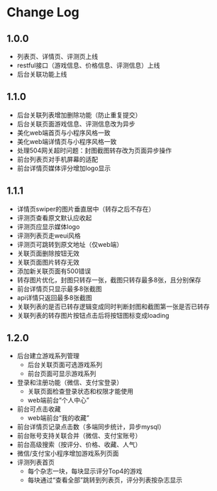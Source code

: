 # Change Log

## 1.0.0
- 列表页、详情页、评测页上线
- restful接口（游戏信息、价格信息、评测信息）上线
- 后台关联功能上线

## 1.1.0
- 后台关联列表增加删除功能（防止重复提交）
- 后台关联页面游戏信息、评测信息改为异步
- 美化web端首页与小程序风格一致
- 美化web端详情页与小程序风格一致
- 处理504网关超时问题：封图截图转存改为页面异步操作
- 前台列表页对手机屏幕的适配
- 前台详情页媒体评分增加logo显示

## 1.1.1
 - 详情页swiper的图片垂直居中（转存之后不存在）
 - 评测页查看原文默认应收起
 - 评测页应显示媒体logo
 - 评测列表页走weui风格
 - 评测页可跳转到原文地址（仅web端）
 - 关联页面删除按钮无效
 - 关联页面图片转存无效
 - 添加新关联页面有500错误
 - 转存图片优化，封图只转存一张，截图只转存最多8张，且分别保存
 - 前台详情页只显示最多8张截图
 - api详情只返回最多8张截图
 - 关联列表的是否已转存逻辑变成同时判断封图和截图第一张是否已转存
 - 关联列表的转存图片按钮点击后将按钮图标变成loading
 
 ## 1.2.0
 - 后台建立游戏系列管理
    - 后台关联页面可选游戏系列
    - 前台页面可显示游戏系列
- 登录和注册功能（微信、支付宝登录）
    - 关联页面检查登录状态和权限才能使用
    - web端前台“个人中心”
- 前台可点击收藏
    - web端前台“我的收藏”
- 前台详情页记录点击数（多端同步统计，异步mysql）
- 前台账号支持关联合并（微信、支付宝账号）
- 前台高级搜索（按评分、价格、收藏、人气）
- 微信/支付宝小程序增加游戏系列页面
- 评测列表首页
    - 每个杂志一块，每块显示评分Top4的游戏
    - 每块通过“查看全部”跳转到列表页，评分列表按杂志显示